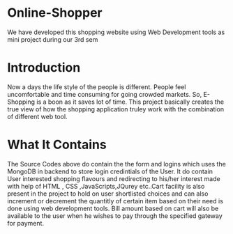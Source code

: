 # Online-Shopper
We have developed this shopping website using Web Development tools as mini project during our 3rd sem
# Introduction
Now a days the life style of the people is different. People feel uncomfortable and time consuming for going crowded markets. So, E-Shopping is a boon as it saves lot of time.
This project basically creates the true view of how the shopping application truley work with the combination of different web tool.
# What It Contains 
The Source Codes above do contain the the form and logins which uses the MongoDB in backend to store login credintials of the User.
It do contain User interested shopping flavours and redirecting to his/her interest made with help of HTML , CSS ,JavaScripts,JQurey etc..Cart facility is also present in the project to hold on user shortlisted choices and can also increment or decrement the quantitly of certain item based on their need is done using web development tools.
Bill amount based on cart will also be available to the user when he wishes to pay through the specified gateway for payment.



